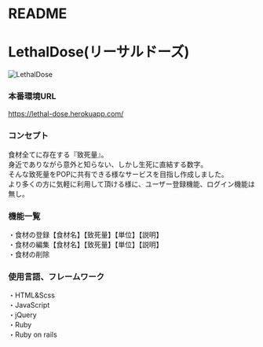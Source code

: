 # README

# LethalDose(リーサルドーズ)

![LethalDose](https://user-images.githubusercontent.com/61731011/82162684-55a28800-98e1-11ea-88c7-ee5d5d8277c7.png)


### 本番環境URL
https://lethal-dose.herokuapp.com/

### コンセプト
食材全てに存在する『致死量』。<br>
身近でありながら意外と知らない、しかし生死に直結する数字。<br>
そんな致死量をPOPに共有できる様なサービスを目指し作成しました。<br>
より多くの方に気軽に利用して頂ける様に、ユーザー登録機能、ログイン機能は無し。<br>

### 機能一覧
・食材の登録【食材名】【致死量】【単位】【説明】<br>
・食材の編集【食材名】【致死量】【単位】【説明】<br>
・食材の削除<br>

### 使用言語、フレームワーク
・HTML&Scss<br>
・JavaScript<br>
・jQuery<br>
・Ruby<br>
・Ruby on rails<br>

